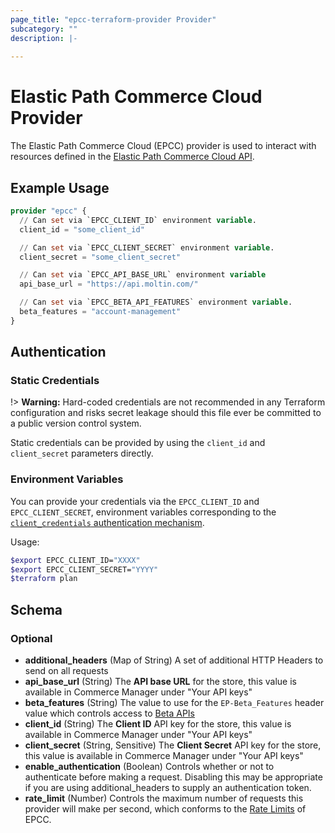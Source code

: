 ```yaml
---
page_title: "epcc-terraform-provider Provider"
subcategory: ""
description: |-
  
---
```


# Elastic Path Commerce Cloud Provider

The Elastic Path Commerce Cloud (EPCC) provider is used to interact with resources defined in the [Elastic Path Commerce Cloud API](https://documentation.elasticpath.com/commerce-cloud/docs/api/).


## Example Usage

```terraform
provider "epcc" {
  // Can set via `EPCC_CLIENT_ID` environment variable.
  client_id = "some_client_id"

  // Can set via `EPCC_CLIENT_SECRET` environment variable.
  client_secret = "some_client_secret"

  // Can set via `EPCC_API_BASE_URL` environment variable
  api_base_url = "https://api.moltin.com/"

  // Can set via `EPCC_BETA_API_FEATURES` environment variable.
  beta_features = "account-management"
}
```


## Authentication

### Static Credentials

!> **Warning:** Hard-coded credentials are not recommended in any Terraform
configuration and risks secret leakage should this file ever be committed to a
public version control system.

Static credentials can be provided by using the `client_id` and `client_secret` parameters directly.

### Environment Variables

You can provide your credentials via the `EPCC_CLIENT_ID` and `EPCC_CLIENT_SECRET`, environment variables corresponding to the
[`client_credentials` authentication mechanism](https://documentation.elasticpath.com/commerce-cloud/docs/api/basics/authentication/client-credential-token.html).


Usage:
```sh
$export EPCC_CLIENT_ID="XXXX"
$export EPCC_CLIENT_SECRET="YYYY"
$terraform plan
```

<!-- schema generated by tfplugindocs -->
## Schema

### Optional

- **additional_headers** (Map of String) A set of additional HTTP Headers to send on all requests
- **api_base_url** (String) The **API base URL** for the store, this value is available in Commerce Manager under "Your API keys"
- **beta_features** (String) The value to use for the `EP-Beta_Features` header value which controls access to [Beta APIs](https://documentation.elasticpath.com/commerce-cloud/docs/api/basics/api-contract.html#beta-apis)
- **client_id** (String) The **Client ID** API key for the store, this value is available in Commerce Manager under "Your API keys"
- **client_secret** (String, Sensitive) The **Client Secret** API key for the store, this value is available in Commerce Manager under "Your API keys"
- **enable_authentication** (Boolean) Controls whether or not to authenticate before making a request. Disabling this may be appropriate if you are using additional_headers to supply an authentication token.
- **rate_limit** (Number) Controls the maximum number of requests this provider will make per second, which conforms to the [Rate Limits](https://documentation.elasticpath.com/commerce-cloud/docs/api/basics/rate-limits.html) of EPCC.